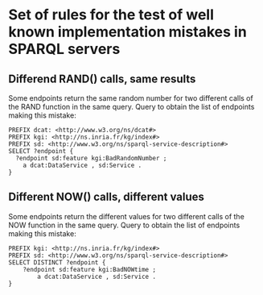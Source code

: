 # Set of rules for the test of well known implementation mistakes in SPARQL servers

## Differend RAND() calls, same results

Some endpoints return the same random number for two different calls of the RAND function in the same query.
Query to obtain the list of endpoints making this mistake:

```sparql
PREFIX dcat: <http://www.w3.org/ns/dcat#>
PREFIX kgi: <http://ns.inria.fr/kg/index#>
PREFIX sd: <http://www.w3.org/ns/sparql-service-description#>
SELECT ?endpoint {
  ?endpoint sd:feature kgi:BadRandomNumber ;
  	a dcat:DataService , sd:Service .
}
```

## Different NOW() calls, different values

Some endpoints return the different values for two different calls of the NOW function in the same query.
Query to obtain the list of endpoints making this mistake:

```sparql
PREFIX kgi: <http://ns.inria.fr/kg/index#>
PREFIX sd: <http://www.w3.org/ns/sparql-service-description#>
SELECT DISTINCT ?endpoint {
    ?endpoint sd:feature kgi:BadNOWtime ;
  	    a dcat:DataService , sd:Service .
}
```